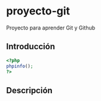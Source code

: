 # proyecto-git
Proyecto para aprender Git y Github
## Introducción
```php
<?php 
phpinfo(); 
?>
```
## Descripción
